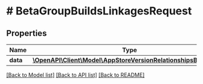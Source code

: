 # # BetaGroupBuildsLinkagesRequest

## Properties

Name | Type | Description | Notes
------------ | ------------- | ------------- | -------------
**data** | [**\OpenAPI\Client\Model\AppStoreVersionRelationshipsBuildData[]**](AppStoreVersionRelationshipsBuildData.md) |  | 

[[Back to Model list]](../../README.md#documentation-for-models) [[Back to API list]](../../README.md#documentation-for-api-endpoints) [[Back to README]](../../README.md)


